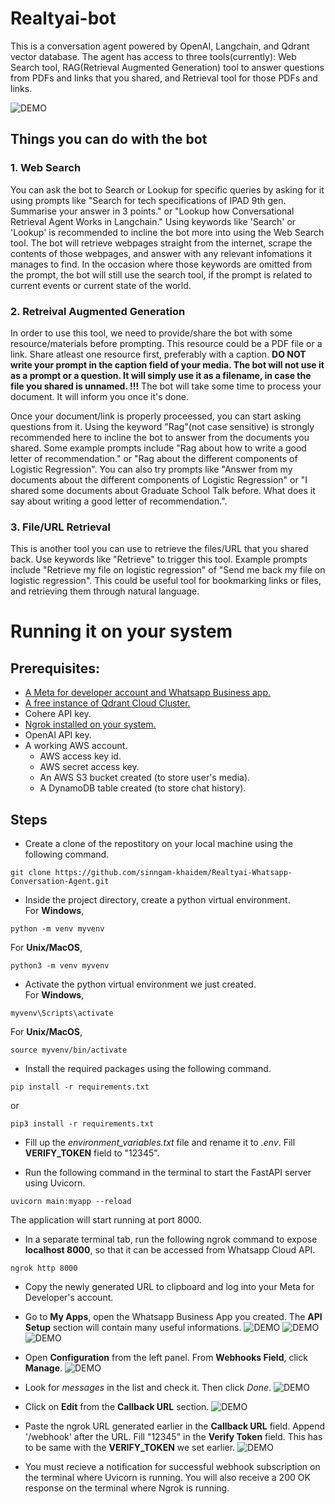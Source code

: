 # Realtyai-bot
This is a conversation agent powered by OpenAI, Langchain, and Qdrant vector database.
The agent has access to three tools(currently): Web Search tool, RAG(Retrieval Augmented Generation) tool to answer questions from PDFs and links that you shared, and  Retrieval tool for those PDFs and links.

![DEMO](Resources/diagrams/realtyai-bot.PNG)

## Things you can do with the bot
### 1. Web Search 
You can ask the bot to Search or Lookup for specific queries by asking for it using prompts like "Search for tech specifications of IPAD 9th gen. Summarise your answer in 3 points." or "Lookup how Conversational Retrieval Agent Works in Langchain." Using keywords like 'Search' or 'Lookup' is recommended to incline the bot more into using the Web Search tool. The bot will retrieve webpages straight from the internet, scrape the contents of those webpages, and answer with any relevant infomations it manages to find. In the occasion where those keywords are omitted from the prompt, the bot will still use the search tool, if the prompt is related to current events or current state of the world.

### 2. Retreival Augmented Generation
In order to use this tool, we need to provide/share the bot with some resource/materials before prompting. This resource could be a PDF file or a link. Share atleast one resource first, preferably with a caption. **DO NOT write your prompt in the caption field of your media. The bot will not use it as a prompt or a question. It will simply use it as a filename, in case the file you shared is unnamed. !!!** The bot will take some time to process your document. It will inform you once it's done.

Once your document/link is properly proceessed, you can start asking questions from it. Using the keyword "Rag"(not case sensitive) is strongly recommended here to incline the bot to answer from the documents you shared. Some example prompts include "Rag about how to write a good letter of recommendation." or "Rag about the different components of Logistic Regression". You can also try prompts like "Answer from my documents about the different components of Logistic Regression" or "I shared some documents about Graduate School Talk before. What does it say about writing a good letter of recommendation.". 

### 3. File/URL Retrieval
This is another tool you can use to retrieve the files/URL that you shared back. Use keywords like "Retrieve" to trigger this tool. Example prompts include "Retrieve my file on logistic regression" of "Send me back my file on logistic regression". This could be useful tool for bookmarking links or files, and retrieving them through natural language.

# Running it on your system
## Prerequisites:
* [A Meta for developer account and Whatsapp Business app.](https://developers.facebook.com/docs/whatsapp/cloud-api/get-started)
* [A free instance of Qdrant Cloud Cluster.](https://qdrant.tech/documentation/cloud/quickstart-cloud/)
* Cohere API key.
* [⁠Ngrok installed on your system.](https://ngrok.com/docs/getting-started/)
* OpenAI API key.
* ⁠A working AWS account.
    - AWS access key id.
    - AWS secret access key.
    - An AWS S3 bucket created (to store user's media).
    - A DynamoDB table created (to store chat history).

## Steps
* Create a clone of the repostitory on your local machine using the following command.
```
git clone https://github.com/sinngam-khaidem/Realtyai-Whatsapp-Conversation-Agent.git
```
* Inside the project directory, create a python virtual environment.<br>
For **Windows**,
```
python -m venv myvenv
```
For **Unix/MacOS**,
```
python3 -m venv myvenv
```
* Activate the python virtual environment we just created.<br>
For **Windows**,
```
myvenv\Scripts\activate
```
For **Unix/MacOS**,
```
source myvenv/bin/activate
```
* Install the required packages using the following command.
```
pip install -r requirements.txt
```
or
```
pip3 install -r requirements.txt
```
* Fill up the *environment_variables.txt* file and rename it to *.env*. Fill **VERIFY_TOKEN** field to "12345".

* Run the following command in the terminal to start the FastAPI server using Uvicorn.
```
uvicorn main:myapp --reload
```
The application will start running at port 8000.

* In a separate terminal tab, run the following ngrok command to expose **localhost 8000**, so that it can be accessed from Whatsapp Cloud API.
```
ngrok http 8000
```

* Copy the newly generated URL to clipboard and log into your Meta for Developer's account.

* Go to **My Apps**, open the Whatsapp Business App you created. The **API Setup** section will contain many useful informations.
![DEMO](Resources/steps/meta-7-1.png)
![DEMO](Resources/steps/meta-7-2.png)
![DEMO](Resources/steps/meta-7-3.png)

* Open **Configuration** from the left panel. From **Webhooks Field**, click **Manage**.
![DEMO](Resources/steps/meta-8.png)

* Look for *messages* in the list and check it. Then click *Done*.
![DEMO](Resources/steps/meta-9.png)

* Click on **Edit** from the **Callback URL** section.
![DEMO](Resources/steps/meta-10.png)

* Paste the ngrok URL generated earlier in the **Callback URL** field. Append '/webhook' after the URL. Fill "12345" in the **Verify Token** field. This has to be same with the **VERIFY_TOKEN** we set earlier.
![DEMO](Resources/steps/meta-11.png)

* You must recieve a notification for successful webhook subscription on the terminal where Uvicorn is running. You will also receive a 200 OK response on the terminal where Ngrok is running.

